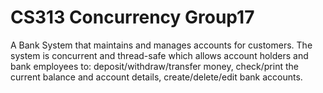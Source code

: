 # CS313 Concurrency Group17

A Bank System that maintains and manages accounts for customers. The system is concurrent and thread-safe which allows  account holders and bank employees to: deposit/withdraw/transfer money, check/print the current balance and account details, create/delete/edit bank accounts.
